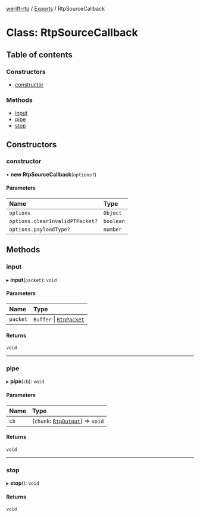 [werift-rtp](../README.md) / [Exports](../modules.md) / RtpSourceCallback

# Class: RtpSourceCallback

## Table of contents

### Constructors

- [constructor](RtpSourceCallback.md#constructor)

### Methods

- [input](RtpSourceCallback.md#input)
- [pipe](RtpSourceCallback.md#pipe)
- [stop](RtpSourceCallback.md#stop)

## Constructors

### constructor

• **new RtpSourceCallback**(`options?`)

#### Parameters

| Name | Type |
| :------ | :------ |
| `options` | `Object` |
| `options.clearInvalidPTPacket?` | `boolean` |
| `options.payloadType?` | `number` |

## Methods

### input

▸ **input**(`packet`): `void`

#### Parameters

| Name | Type |
| :------ | :------ |
| `packet` | `Buffer` \| [`RtpPacket`](RtpPacket.md) |

#### Returns

`void`

___

### pipe

▸ **pipe**(`cb`): `void`

#### Parameters

| Name | Type |
| :------ | :------ |
| `cb` | (`chunk`: [`RtpOutput`](../interfaces/RtpOutput.md)) => `void` |

#### Returns

`void`

___

### stop

▸ **stop**(): `void`

#### Returns

`void`

